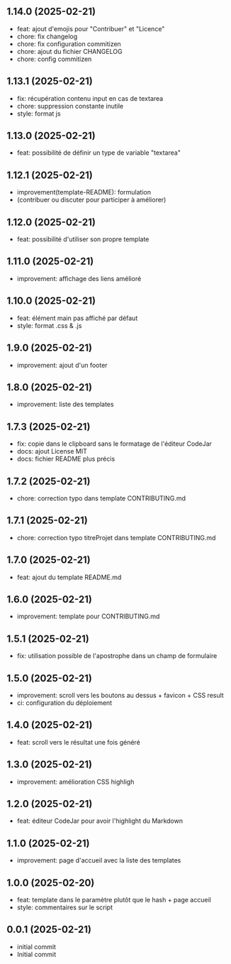 ## 1.14.0 (2025-02-21)


- feat: ajout d'emojis pour "Contribuer" et "Licence"
- chore: fix changelog
- chore: fix configuration commitizen
- chore: ajout du fichier CHANGELOG
- chore: config commitizen

## 1.13.1 (2025-02-21)


- fix: récupération contenu input en cas de textarea
- chore: suppression constante inutile
- style: format js

## 1.13.0 (2025-02-21)


- feat: possibilité de définir un type de variable "textarea"

## 1.12.1 (2025-02-21)


- improvement(template-README): formulation
- (contribuer ou discuter
pour participer à améliorer)

## 1.12.0 (2025-02-21)


- feat: possibilité d'utiliser son propre template

## 1.11.0 (2025-02-21)


- improvement: affichage des liens amélioré

## 1.10.0 (2025-02-21)


- feat: élément main pas affiché par défaut
- style: format .css & .js

## 1.9.0 (2025-02-21)


- improvement: ajout d'un footer

## 1.8.0 (2025-02-21)


- improvement: liste des templates

## 1.7.3 (2025-02-21)


- fix: copie dans le clipboard sans le formatage de l'éditeur CodeJar
- docs: ajout License MIT
- docs: fichier README plus précis

## 1.7.2 (2025-02-21)


- chore: correction typo dans template CONTRIBUTING.md

## 1.7.1 (2025-02-21)


- chore: correction typo titreProjet dans template CONTRIBUTING.md

## 1.7.0 (2025-02-21)


- feat: ajout du template README.md

## 1.6.0 (2025-02-21)


- improvement: template pour CONTRIBUTING.md

## 1.5.1 (2025-02-21)


- fix: utilisation possible de l'apostrophe dans un champ de formulaire

## 1.5.0 (2025-02-21)


- improvement: scroll vers les boutons au dessus + favicon + CSS result
- ci: configuration du déploiement

## 1.4.0 (2025-02-21)


- feat: scroll vers le résultat une fois généré

## 1.3.0 (2025-02-21)


- improvement: amélioration CSS highligh

## 1.2.0 (2025-02-21)


- feat: éditeur CodeJar pour avoir l'highlight du Markdown

## 1.1.0 (2025-02-21)


- improvement: page d'accueil avec la liste des templates

## 1.0.0 (2025-02-20)


- feat: template dans le paramètre plutôt que le hash + page accueil
- style: commentaires sur le script

## 0.0.1 (2025-02-21)


- initial commit
- Initial commit
